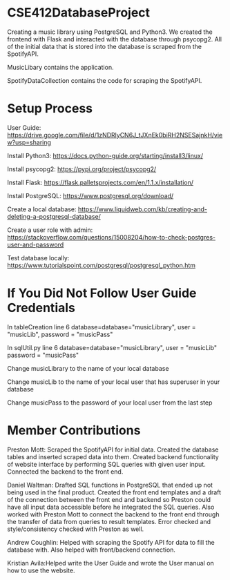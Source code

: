 # CSE412DatabaseProject
Creating a music library using PostgreSQL and Python3. We created the frontend with Flask and interacted with the database through psycopg2. All of the initial data that is stored into the database is scraped from the SpotifyAPI.

MusicLibary contains the application. 

SpotifyDataCollection contains the code for scraping the SpotifyAPI.

# Setup Process
User Guide: https://drive.google.com/file/d/1zNDRlyCN6J_tJXnEk0biRH2NSESajnkH/view?usp=sharing

Install Python3: https://docs.python-guide.org/starting/install3/linux/

Install psycopg2: https://pypi.org/project/psycopg2/

Install Flask: https://flask.palletsprojects.com/en/1.1.x/installation/

Install PostgreSQL: https://www.postgresql.org/download/

Create a local database: https://www.liquidweb.com/kb/creating-and-deleting-a-postgresql-database/

Create a user role with admin: https://stackoverflow.com/questions/15008204/how-to-check-postgres-user-and-password

Test database locally: https://www.tutorialspoint.com/postgresql/postgresql_python.htm

# If You Did Not Follow User Guide Credentials
In tableCreation line 6 database=database="musicLibrary", user = "musicLib", password = "musicPass"

In sqlUtil.py line 6 database=database="musicLibrary", user = "musicLib" password = "musicPass"

Change musicLibrary to the name of your local database

Change musicLib to the name of your local user that has superuser in your database

Change musicPass to the password of your local user from the last step

# Member Contributions
Preston Mott: Scraped the SpotifyAPI for initial data. Created the database tables and inserted scraped data into them. Created backend functionality of website interface by performing SQL queries with given user input. Connected the backend to the front end. 

Daniel Waltman: Drafted SQL functions in PostgreSQL that ended up not being used in the final product. Created the front end templates and a draft of the connection between the front end and backend so Preston could have all input data accessible before he integrated the SQL queries. Also worked with Preston Mott to connect the backend to the front end through the transfer of data from queries to result templates. Error checked and style/consistency checked with Preston as well.

Andrew Coughlin: Helped with scraping the Spotify API for data to fill the database with. Also helped with front/backend connection.

Kristian Avila:Helped write the User Guide and wrote the User manual on how to use the website.
